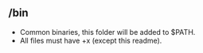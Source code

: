 ## /bin

- Common binaries, this folder will be added to $PATH.
- All files must have +x (except this readme).